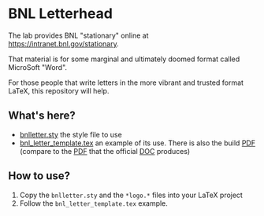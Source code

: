 # BNL Letterhead

The lab provides BNL "stationary" online at https://intranet.bnl.gov/stationary.

That material is for some marginal and ultimately doomed format called MicroSoft "Word".

For those people that write letters in the more vibrant and trusted format LaTeX, this repository will help.

## What's here?

* [bnlletter.sty](https://github.com/BNLIF/bnl-letterhead/blob/master/bnlletter.sty) the style file to use
* [bnl_letter_template.tex](https://github.com/BNLIF/bnl-letterhead/blob/master/bnl_letter_template.tex) an example of its use.  There is also the build [PDF](https://github.com/BNLIF/bnl-letterhead/blob/master/bnl_letter_template.pdf) (compare to the [PDF](https://github.com/BNLIF/bnl-letterhead/blob/master/letter.pdf) that the official [DOC](https://github.com/BNLIF/bnl-letterhead/blob/master/letter.doc) produces)

## How to use?

1. Copy the `bnlletter.sty` and the `*logo.*` files into your LaTeX project
2. Follow the `bnl_letter_template.tex` example.
